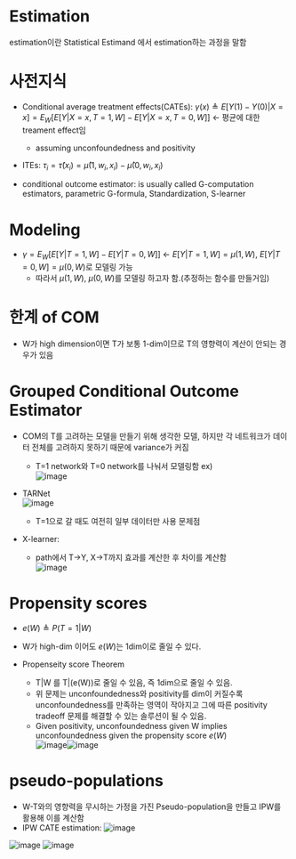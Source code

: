 # Estimation
estimation이란 Statistical Estimand 에서 estimation하는 과정을 말함

# 사전지식
* Conditional average treatment effects(CATEs): $\gamma(x) \triangleq E[Y(1) - Y(0) | X=x] = E_W[E[Y | X=x,T=1, W] - E[Y | X=x,T=0, W]]$ <- 평균에 대한 treament effect임
    * assuming unconfoundedness and positivity
 
* ITEs: $\tau_i = \hat{\tau}{(x_i)} = \hat{\mu}{(1, w_i, x_i)} - \hat{\mu}{(0, w_i, x_i)}$ 
* conditional outcome estimator: is usually called G-computation estimators, parametric G-formula, Standardization, S-learner
# Modeling
* $\gamma = E_W[E[Y |T=1, W] - E[Y | T=0, W]]$ <- $E[Y |T=1, W] = {\mu} (1,W)$,  $E[Y | T=0, W] =  {\mu}(0, W)$로 모델링 가능
  * 따라서 ${\mu} (1,W)$, ${\mu}(0, W)$를 모델링 하고자 함.(추정하는 함수를 만들거임)

# 한계 of COM
* W가 high dimension이면 T가 보통 1-dim이므로 T의 영향력이 계산이 안되는 경우가 있음

# Grouped Conditional Outcome Estimator
* COM의 T를 고려하는 모델을 만들기 위해 생각한 모델, 하지만 각 네트워크가 데이터 전체를 고려하지 못하기 때문에 variance가 커짐
   *  T=1 network와 T=0 network를 나눠서 모델링함 ex)<br>![image](https://github.com/Jiwon96/papers/assets/65645796/d68c6b48-366f-4864-b455-1d3c902245e1)

* TARNet<br>![image](https://github.com/Jiwon96/papers/assets/65645796/9c3382c0-ae48-4368-98e3-c374a7e308d5)
   * T=1으로 갈 때도 여전히 일부 데이터만 사용 문제점
 
* X-learner:
   * path에서 T->Y, X->T까지 효과를 계산한 후 차이를 계산함<br>![image](https://github.com/Jiwon96/papers/assets/65645796/45be921b-f1dc-4b34-bcbf-c355df4c5f0f)

# Propensity scores
* $e(W) \triangleq P(T=1 |W)$
* W가 high-dim 이어도 $e(W)$는 1dim이로 줄일 수 있다.

* Propenseity score Theorem
   * T|W 를 T|(e(W))로 줄일 수 있음, 즉 1dim으로 줄일 수 있음.
   * 위 문제는 unconfoundedness와 positivity를 dim이 커질수록 unconfoundedness를 만족하는 영역이 작아지고 그에 따른 positivity tradeoff 문제를 해결할 수 있는 솔루션이 될 수 있음.
   * Given positivity, unconfoundedness given W implies unconfoundedness given the propensity score $e(W)$ <br>![image](https://github.com/Jiwon96/papers/assets/65645796/e66750c8-257f-4813-8c85-ac114eb3e67e)![image](https://github.com/Jiwon96/papers/assets/65645796/b63abb78-1c1e-4a60-9ca2-c51e16a1c12d)
   
# pseudo-populations
* W-T와의 영향력을 무시하는 가정을 가진 Pseudo-population을 만들고 IPW를 활용해 이를 계산함
* IPW CATE estimation: ![image](https://github.com/Jiwon96/papers/assets/65645796/17f65197-2ffc-436a-bce5-03ee340dfda7)<br>

![image](https://github.com/Jiwon96/papers/assets/65645796/c2679187-378a-4c33-9ddc-d64537fedccc) ![image](https://github.com/Jiwon96/papers/assets/65645796/77ffeaef-25d6-4408-a9b5-4743bb82d83c)


